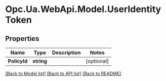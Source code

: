 # Opc.Ua.WebApi.Model.UserIdentityToken

## Properties

Name | Type | Description | Notes
------------ | ------------- | ------------- | -------------
**PolicyId** | **string** |  | [optional] 

[[Back to Model list]](../README.md#documentation-for-models) [[Back to API list]](../README.md#documentation-for-api-endpoints) [[Back to README]](../README.md)

